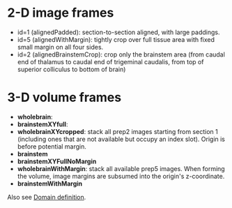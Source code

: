 # 2-D image frames
- id=1 (alignedPadded): section-to-section aligned, with large paddings.
- id=5 (alignedWithMargin): tightly crop over full tissue area with fixed small margin on all four sides.
- id=2 (alignedBrainstemCrop): crop only the brainstem area (from caudal end of thalamus to caudal end of trigeminal caudalis, from top of superior colliculus to bottom of brain)

# 3-D volume frames
- **wholebrain**: 
- **brainstemXYfull**:
- **wholebrainXYcropped**: stack all prep2 images starting from section 1 (including ones that are not available but occupy an index slot). Origin is before potential margin.
- **brainstem**
- **brainstemXYFullNoMargin**
- **wholebrainWithMargin**: stack all available prep5 images. When forming the volume, image margins are subsumed into the origin's z-coordinate.
- **brainstemWithMargin**

Also see [Domain definition](https://docs.google.com/presentation/d/1o5aQbXY5wYC0BNNiEZm7qmjvngbD_dVoMyCw_tAQrkQ/edit#slide=id.g2d31ede24d_0_0).
